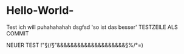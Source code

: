 # Hello-World-
Test ich will
puhahahahah
dsgfsd
'so ist das besser'
TESTZEILE ALS COMMIT


NEUER TEST !"§(/§"&&&&&&&&&&&&&&&&&&&&§%/°=)
